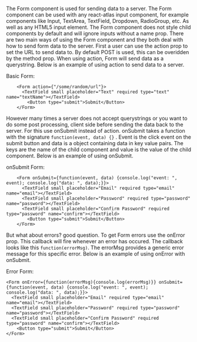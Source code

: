 The Form component is used for sending data to a server. The Form component can be used with any react-atlas input component, for example components like Input, TextArea, TextField, Dropdown, RadioGroup, etc. As well as any HTML5 input element. The Form component does not style child components by default and will ignore inputs without a name prop. There are two main ways of using the Form component and they both deal with how to send form data to the server. First a user can use the action prop to set the URL to send data to. By default POST is used, this can be overidden by the method prop. When using action, Form will send data as a querystring. Below is an example of using action to send data to a server.

Basic Form:

		<Form action={"/some/random/url"}>
		  <TextField small placeholder="Text" required type="text" name="textName"></TextField>
			<Button type="submit">Submit</Button>
		</Form>


However many times a server does not accept querystrings or you want to do some post processing, client side before sending the data back to the server. For this use onSubmit instead of action. onSubmit takes a function with the signature `function(event, data) {}` . Event is the click event on the submit button and data is a object containing data in key value pairs. The keys are the name of the child component and value is the value of the child component. Below is an example of using onSubmit.

onSubmit Form:

		<Form onSubmit={function(event, data) {console.log("event: ", event); console.log("data: ", data);}}>
		  <TextField small placeholder="Email" required type="email" name="email"></TextField>
		  <TextField small placeholder="Password" required type="password" name="password"></TextField>
		  <TextField small placeholder="Confirm Password" required type="password" name="confirm"></TextField>
			<Button type="submit">Submit</Button>
		</Form>

But what about errors? good question. To get Form errors use the onError prop. This callback will fire whenever an error has occured. The callback looks like this `function(errorMsg)`. The errorMsg provides a generic error message for this specific error. Below is an example of using onError with onSubmit.

Error Form:

	<Form onError={function(errorMsg){console.log(errorMsg)}} onSubmit={function(event, data) {console.log("event: ", event); console.log("data: ", data);}}>
	  <TextField small placeholder="Email" required type="email" name="email"></TextField>
	  <TextField small placeholder="Password" required type="password" name="password"></TextField>
	  <TextField small placeholder="Confirm Password" required type="password" name="confirm"></TextField>
		<Button type="submit">Submit</Button>
	</Form>
